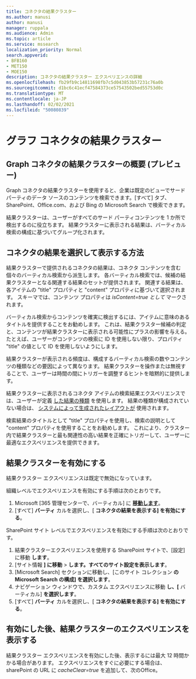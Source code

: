 ```yaml
---
title: コネクタの結果クラスター
ms.author: manusi
author: manusi
manager: ruppala
ms.audience: Admin
ms.topic: article
ms.service: mssearch
localization_priority: Normal
search.appverid:
- BFB160
- MET150
- MOE150
description: コネクタの結果クラスター エクスペリエンスの詳細
ms.openlocfilehash: fb29fb9c14811698fb7c5d043853b57231c76a0b
ms.sourcegitcommit: d1bc6c41ecf47584373ce57543502bed55753d0c
ms.translationtype: MT
ms.contentlocale: ja-JP
ms.lasthandoff: 02/02/2021
ms.locfileid: "50080839"
---
```

# <a name="graph-connectors-result-cluster"></a>グラフ コネクタの結果クラスター

## <a name="overview-of-the-graph-connectors-result-cluster-preview"></a>Graph コネクタの結果クラスターの概要 (プレビュー)  

Graph コネクタの結果クラスターを使用すると、企業は既定のビューでサード パーティのデータ ソースのコンテンツを検索できます。[すべて] タブ、SharePoint、Office.com、および Bing の Microsoft Search で検索できます。

結果クラスターは、ユーザーがすべてのサード パーティコンテンツを 1 か所で検出するのに役立ちます。 結果クラスターに表示される結果は、バーティカル検索の構成に基づいてグループ化されます。

## <a name="how-connector-results-are-selected-and-displayed"></a>コネクタの結果を選択して表示する方法

結果クラスターで提供されるコネクタの結果は、コネクタ コンテンツを含む個々のバーティカル検索から派生します。 各バーティカル検索では、候補の結果クラスターとなる関連する結果のセットが提供されます。 関連する結果は、各アイテムの "title" プロパティと "content" プロパティに基づいて選択されます。 スキーマでは、コンテンツ プロパティは *isContent=true として* マークされます。

バーティカル検索からコンテンツを確実に検出するには、アイテムに意味のあるタイトルを提供することをお勧めします。 これは、結果クラスター候補の判定と、コンテンツが結果クラスターに表示される可能性にプラスの影響を与える。 たとえば、ユーザーがコンテンツの検索に ID を使用しない限り、プロパティ "title" の値として ID を使用しないようにします。

結果クラスターが表示される頻度は、構成するバーティカル検索の数やコンテンツの種類などの要因によって異なります。 結果クラスターを操作または無視することで、ユーザーは時間の間にトリガーを調整するヒントを暗黙的に提供します。

結果クラスターに表示されるコネクタ アイテムの検索結果エクスペリエンスでは、ユーザーが定義 [した結果の種類](https://docs.microsoft.com/microsoftsearch/customize-search-page#create-your-own-result-type) を使用します。 結果の種類が構成されていない場合は、 [システムによって生成されたレイアウトが](https://docs.microsoft.com/microsoftsearch/customize-search-page#default-search-result-layout) 使用されます。 

検索結果のタイトルとして "title" プロパティを使用し、検索の説明として "content" プロパティを使用することをお勧めします。 これにより、クラスター内で結果クラスターと最も関連性の高い結果を正確にトリガーして、ユーザーに最適なエクスペリエンスを提供できます。 

## <a name="enable-result-clusters"></a>結果クラスターを有効にする
  
結果クラスター エクスペリエンスは既定で無効になっています。  

組織レベルでエクスペリエンスを有効にする手順は次のとおりです。

1. Microsoft [365 管理センターで、[](https://admin.microsoft.com)バーティカル] に [**移動します**](https://admin.microsoft.com/Adminportal/Home#/MicrosoftSearch/verticals)。
2. [すべて] **バーティ** カルを選択し、[ **コネクタの結果を表示する] を有効にする**。 


SharePoint サイト レベルでエクスペリエンスを有効にする手順は次のとおりです。

1. 結果クラスターエクスペリエンスを使用する SharePoint サイトで、[設定] に移動 **します**。
2. [サイト情報 **] に移動** > **します。すべてのサイト設定を表示します**。
3. [Microsoft Search] セクションに移動し、[このサイト コレクション **の Microsoft Search の構成] を選択します**。
4. ナビゲーション ウィンドウで、カスタム エクスペリエンスに移動 **し、[** バーティカル] **を選択します**。
5. [すべて] **バーティ** カルを選択し、[ **コネクタの結果を表示する] を有効にする**。

## <a name="view-the-result-cluster-experience-after-it-is-enabled"></a>有効にした後、結果クラスターのエクスペリエンスを表示する

結果クラスター エクスペリエンスを有効にした後、表示するには最大 12 時間かかる場合があります。 エクスペリエンスをすぐに必要にする場合は、sharePoint の URL に *cacheClear=true* を追加して、次のOffice。
